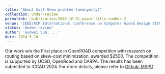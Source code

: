 ```yaml
---
title: "About Cost-Skew problem (anonymity)"
collection: Under-review
permalink: /publication/2010-10-01-paper-title-number-2
venue: 'IEEE/ACM International Conference on Computer Aided Design (ICCAD), 2024.'
status: 'Under-review'
author: 'Guowei Sun, ...'
date: 2024-5-10
---
```

Our work win the First place in OpenROAD competition with research on routing based on skew-cost minimization, awarded $2500. The competition
is supported by UCSD, OpenRoad and DARPA. The results has been submitted to ICCAD 2024. For more details, please refer to [Github: MSPD](https://github.com/TILOS-AI-Institute/Multi-Source-Prim-Dijkstra)
